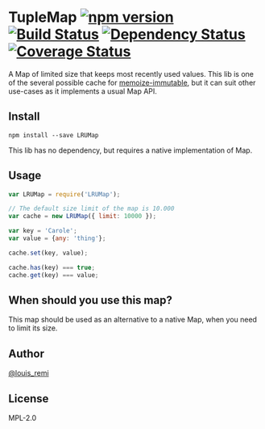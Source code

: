 TupleMap [![npm version](https://badge.fury.io/js/lrumap.svg)](https://badge.fury.io/js/lrumap) [![Build Status](https://travis-ci.org/memoize-immutable/lrumap.svg?branch=master)](https://travis-ci.org/memoize-immutable/lrumap) [![Dependency Status](https://david-dm.org/memoize-immutable/lrumap.svg)](https://david-dm.org/memoize-immutable/lrumap) [![Coverage Status](https://coveralls.io/repos/github/memoize-immutable/lrumap/badge.svg?branch=master)](https://coveralls.io/github/memoize-immutable/lrumap?branch=master)
========

A Map of limited size that keeps most recently used values.
This lib is one of the several possible cache for [memoize-immutable](/louisremi/memoize-immutable),
but it can suit other use-cases as it implements a usual Map API.

## Install

`npm install --save LRUMap`

This lib has no dependency, but requires a native implementation of Map.

## Usage

```js
var LRUMap = require('LRUMap');

// The default size limit of the map is 10.000
var cache = new LRUMap({ limit: 10000 });

var key = 'Carole';
var value = {any: 'thing'};

cache.set(key, value);

cache.has(key) === true;
cache.get(key) === value;
```

## When should you use this map?

This map should be used as an alternative to a native Map, when you need to
limit its size.

## Author

[@louis_remi](https://twitter.com/louis_remi)

## License

MPL-2.0

